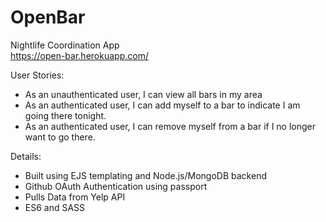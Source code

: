 # OpenBar
Nightlife Coordination App <br/>
https://open-bar.herokuapp.com/


User Stories:
* As an unauthenticated user, I can view all bars in my area
* As an authenticated user, I can add myself to a bar to indicate I am going there tonight.
* As an authenticated user, I can remove myself from a bar if I no longer want to go there.

Details:
* Built using EJS templating and Node.js/MongoDB backend
* Github OAuth Authentication using passport
* Pulls Data from Yelp API
* ES6 and SASS
